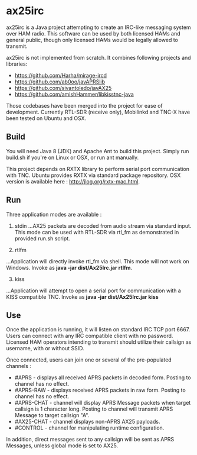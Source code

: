 # ax25irc

ax25irc is a Java project attempting to create an IRC-like messaging system over
HAM radio. This software can be used by both licensed HAMs and general public,
though only licensed HAMs would be legally allowed to transmit.

ax25irc is not implemented from scratch. It combines following projects and libraries:

* https://github.com/Harha/mirage-ircd
* https://github.com/ab0oo/javAPRSlib
* https://github.com/sivantoledo/javAX25
* https://github.com/amishHammer/libkisstnc-java

Those codebases have been merged into the project for ease of development.
Currently RTL-SDR (receive only), Mobilinkd and TNC-X have been tested on Ubuntu and OSX.

## Build

You will need Java 8 (JDK) and Apache Ant to build this project. Simply run build.sh
if you're on Linux or OSX, or run ant manually.

This project depends on RXTX library to perform serial port communication with TNC.
Ubuntu provides RXTX via standard package repository. OSX version is available
here : http://jlog.org/rxtx-mac.html.

## Run

Three application modes are available :

1. stdin
...AX25 packets are decoded from audio stream via standard input. This mode can be used
with RTL-SDR via rtl_fm as demonstrated in provided run.sh script.

2. rtlfm

...Application will directly invoke rtl_fm via shell. This mode will not work on Windows.
Invoke as **java -jar dist/Ax25Irc.jar rtlfm**.

3. kiss

...Application will attempt to open a serial port for communication with a KISS compatible
TNC. Invoke as  **java -jar dist/Ax25Irc.jar kiss <path to serial port>**

## Use

Once the application is running, it will listen on standard IRC TCP port 6667. Users can
connect with any IRC compatible client with no password. Licensed HAM operators
intending to transmit should utilize their callsign as username, with or without SSID.

Once connected, users can join one or several of the pre-populated channels :

* #APRS - displays all received APRS packets in decoded form. Posting to channel has no effect.
* #APRS-RAW - displays received APRS packets in raw form. Posting to channel has no effect.
* #APRS-CHAT - channel will display APRS Message packets when target callsign is 1 character long.
Posting to channel will transmit APRS Message to target callsign "A".
* #AX25-CHAT - channel displays non-APRS AX25 payloads.
* #CONTROL - channel for manipulating runtime configuration.

In addition, direct messages sent to any callsign will be sent as APRS Messages,
unless global mode is set to AX25.
